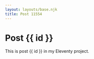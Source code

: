 ```yaml
---
layout: layouts/base.njk
title: Post 11554
---
```


# Post {{ id }}

This is post {{ id }} in my Eleventy project.
